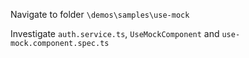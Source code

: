 Navigate to folder `\demos\samples\use-mock`

Investigate `auth.service.ts`, `UseMockComponent` and `use-mock.component.spec.ts`
